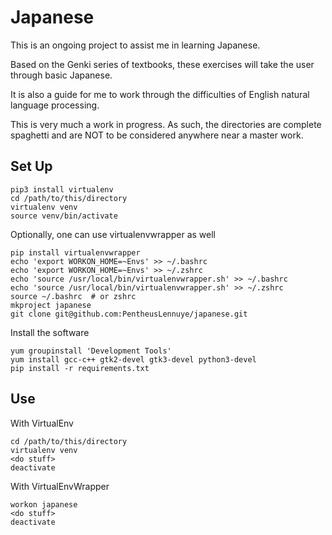 # Japanese

This is an ongoing project to assist me in learning Japanese.

Based on the Genki series of textbooks, these exercises will take the
user through basic Japanese.

It is also a guide for me to work through the difficulties of English natural
language processing.

This is very much a work in progress. As such, the directories are complete
spaghetti and are NOT to be considered anywhere near a master work.


## Set Up

```
pip3 install virtualenv
cd /path/to/this/directory
virtualenv venv
source venv/bin/activate
```

Optionally, one can use virtualenvwrapper as well
```
pip install virtualenvwrapper
echo 'export WORKON_HOME=~Envs' >> ~/.bashrc
echo 'export WORKON_HOME=~Envs' >> ~/.zshrc
echo 'source /usr/local/bin/virtualenvwrapper.sh' >> ~/.bashrc
echo 'source /usr/local/bin/virtualenvwrapper.sh' >> ~/.zshrc
source ~/.bashrc  # or zshrc
mkproject japanese
git clone git@github.com:PentheusLennuye/japanese.git
```

Install the software
```
yum groupinstall 'Development Tools'
yum install gcc-c++ gtk2-devel gtk3-devel python3-devel
pip install -r requirements.txt
```

## Use

With VirtualEnv
```
cd /path/to/this/directory
virtualenv venv
<do stuff>
deactivate
```

With VirtualEnvWrapper
```
workon japanese
<do stuff>
deactivate
```

